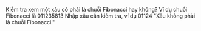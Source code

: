 Kiểm tra xem một xâu có phải là chuỗi Fibonacci hay không?
Ví dụ chuổi Fibonacci là 011235813
Nhập xâu cần kiểm tra, ví dụ 01124
"Xâu không phải là chuỗi Fibonacci."